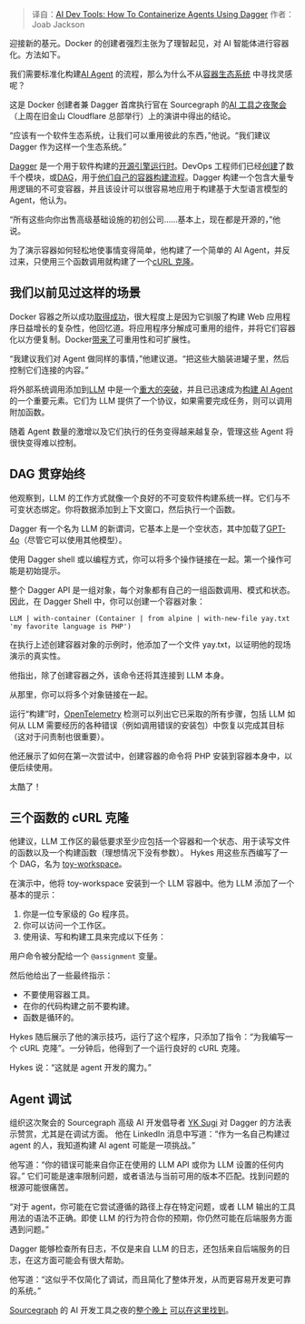
<!--
title: AI开发工具：如何使用Dagger容器化Agent
cover: https://cdn.thenewstack.io/media/2025/02/f8b4d45f-agents.jpg
-->

> 译自：[AI Dev Tools: How To Containerize Agents Using Dagger](https://thenewstack.io/ai-dev-tools-how-to-containerize-agents-using-dagger/)
> 作者：Joab Jackson

迎接新的基元。Docker 的创建者强烈主张为了理智起见，对 AI 智能体进行容器化。方法如下。

我们需要标准化构建[AI Agent](https://thenewstack.io/ai-agents/) 的流程，那么为什么不从[容器生态系统](https://thenewstack.io/introduction-to-containers/) 中寻找灵感呢？

这是 Docker 创建者兼 Dagger 首席执行官在 Sourcegraph 的[AI 工具之夜聚会](https://lu.ma/aidevfeb)（上周在旧金山 Cloudflare 总部举行）上的演讲中得出的结论。

“应该有一个软件生态系统，让我们可以重用彼此的东西，”他说。“我们建议 Dagger 作为这样一个生态系统。”

[Dagger](https://dagger.io/blog/public-launch-announcement) 是一个用于软件构建的[开源引擎运行时](https://thenewstack.io/solomon-hykes-dagger-brings-the-promise-of-docker-to-ci-cd/)。DevOps 工程师们已经[创建](https://docs.dagger.io/quickstart/)了数千个模块，或[DAG](https://dagger.io/blog/introducing-the-daggerverse)，用于[他们自己的容器构建流程](https://dagger.dev/dev-guide/)。Dagger 构建一个包含大量专用逻辑的不可变容器，并且该设计可以很容易地应用于构建基于大型语言模型的 Agent，他认为。

“所有这些向你出售高级基础设施的初创公司……基本上，现在都是开源的，”他说。

为了演示容器如何轻松地使事情变得简单，他构建了一个简单的 AI Agent，并反过来，只使用三个函数调用就构建了一个[cURL 克隆](https://thenewstack.io/you-too-could-have-made-curl-daniel-stenberg-at-fosdem/)。

## 我们以前见过这样的场景

Docker 容器之所以成功[取得成功](https://thenewstack.io/docker-basics-how-to-use-dockerfiles/)，很大程度上是因为它驯服了构建 Web 应用程序日益增长的复杂性，他回忆道。将应用程序分解成可重用的组件，并将它们容器化以方便复制。Docker[带来了](https://thenewstack.io/docker-at-10-3-things-we-got-right-3-things-we-got-wrong/)可重用性和可扩展性。

“我建议我们对 Agent 做同样的事情，”他建议道。“把这些大脑装进罐子里，然后控制它们连接的内容。”

将外部系统调用添加到[LLM](https://thenewstack.io/in-2025-llms-will-be-the-secret-sauce-in-software-development/) 中是一个[重大的突破](https://thenewstack.io/ai-agents-are-about-to-blow-up-the-business-process-layer/)，并且已迅速成为[构建 AI Agent](https://www.anthropic.com/research/building-effective-agents) 的一个重要元素。它们为 LLM 提供了一个协议，如果需要完成任务，则可以调用附加函数。

随着 Agent 数量的激增以及它们执行的任务变得越来越复杂，管理这些 Agent 将很快变得难以控制。

## DAG 贯穿始终

他观察到，LLM 的工作方式就像一个良好的不可变软件构建系统一样。它们与不可变状态绑定。你将数据添加到上下文窗口，然后执行一个函数。

Dagger 有一个名为 LLM 的新谓词，它基本上是一个空状态，其中加载了[GPT-4o](https://openai.com/index/hello-gpt-4o/)（尽管它可以使用其他模型）。

使用 Dagger shell 或以编程方式，你可以将多个操作链接在一起。第一个操作可能是初始提示。

整个 Dagger API 是一组对象，每个对象都有自己的一组函数调用、模式和状态。因此，在 Dagger Shell 中，你可以创建一个容器对象：

```
LLM | with-container (Container | from alpine | with-new-file yay.txt 'my favorite language is PHP')
```

在执行上述创建容器对象的示例时，他添加了一个文件 yay.txt，以证明他的现场演示的真实性。

他指出，除了创建容器之外，该命令还将其连接到 LLM 本身。

从那里，你可以将多个对象链接在一起。

运行“构建”时，[OpenTelemetry](https://thenewstack.io/how-to-make-sense-of-ios-user-activity-with-opentelemetry/) 检测可以列出它已采取的所有步骤，包括 LLM 如何从 LLM 需要经历的各种错误（例如调用错误的安装包）中恢复以完成其目标（这对于问责制也很重要）。

他还展示了如何在第一次尝试中，创建容器的命令将 PHP 安装到容器本身中，以便后续使用。

太酷了！

## 三个函数的 cURL 克隆

他建议，LLM 工作区的最低要求至少应包括一个容器和一个状态、用于读写文件的函数以及一个构建函数（理想情况下没有参数）。
Hykes 用这些东西编写了一个 DAG，名为 [toy-workspace](https://daggerverse.dev/mod/github.com/shykes/melvin/toy-workspace@efce73bff57b24f54fcdfc387fb987dd99146f05)。

在演示中，他将 toy-workspace 安装到一个 LLM 容器中。他为 LLM 添加了一个基本的提示：

1. 你是一位专家级的 Go 程序员。
2. 你可以访问一个工作区。
3. 使用读、写和构建工具来完成以下任务：

用户命令被分配给一个 `@assignment` 变量。

然后他给出了一些最终指示：

* 不要使用容器工具。
* 在你的代码构建之前不要构建。
* 函数是循环的。

Hykes 随后展示了他的演示技巧，运行了这个程序，只添加了指令：“为我编写一个 cURL 克隆”。一分钟后，他得到了一个运行良好的 cURL 克隆。

Hykes 说：“这就是 agent 开发的魔力。”


## Agent 调试

组织这次聚会的 Sourcegraph 高级 AI 开发倡导者 [YK Sugi](https://www.linkedin.com/in/ykdojo/) 对 Dagger 的方法表示赞赏，尤其是在调试方面。
他在 LinkedIn 消息中写道：“作为一名自己构建过 agent 的人，我知道构建 AI agent 可能是一项挑战。”

他写道：“你的错误可能来自你正在使用的 LLM API 或你为 LLM 设置的任何内容。” 它们可能是速率限制问题，或者语法与当前可用的版本不匹配。找到问题的根源可能很痛苦。

“对于 agent，你可能在它尝试遵循的路径上存在特定问题，或者 LLM 输出的工具用法的语法不正确。即使 LLM 的行为符合你的预期，你仍然可能在后端服务方面遇到问题。”

Dagger 能够检查所有日志，不仅是来自 LLM 的日志，还包括来自后端服务的日志，在这方面可能会有很大帮助。

他写道：“这似乎不仅简化了调试，而且简化了整体开发，从而更容易开发更可靠的系统。”

[Sourcegraph](https://sourcegraph.com/about) 的 AI 开发工具之夜的[整个晚上](https://lu.ma/sourcegraph) [可以在这里找到](https://www.youtube.com/watch?v=1HA9h1MnUy0)。
